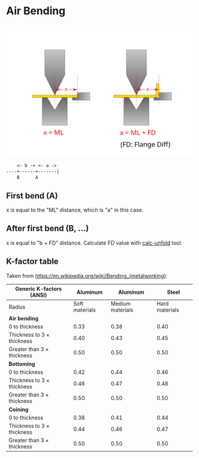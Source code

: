 # Air Bending

![air-bending-punch-distances](./air-bending-punch-distances.svg)


```
    <- b -> <- a ->
----+------+-------|
    B      A
```

## First bend (A)

x is equal to the "ML" distance, which is "a" in this case.

## After first bend (B, ...)

x is equal to "b + FD" distance. Calculate FD value with [calc-unfold](./calc-unfold.py) tool.

## K-factor table

Taken from https://en.wikipedia.org/wiki/Bending_(metalworking):

| Generic K-factors (ANSI)   | Aluminum       | Aluminum         | Steel          |
|----------------------------|----------------|------------------|----------------|
| Radius                     | Soft materials | Medium materials | Hard materials |
| **Air bending**            |                |                  |                |
| 0 to thickness             | 0.33           | 0.38             | 0.40           |
| Thickness to 3 × thickness | 0.40           | 0.43             | 0.45           |
| Greater than 3 × thickness | 0.50           | 0.50             | 0.50           |
| **Bottoming**              |                |                  |                |
| 0 to thickness             | 0.42           | 0.44             | 0.46           |
| Thickness to 3 × thickness | 0.46           | 0.47             | 0.48           |
| Greater than 3 × thickness | 0.50           | 0.50             | 0.50           |
| **Coining**                |                |                  |                |
| 0 to thickness             | 0.38           | 0.41             | 0.44           |
| Thickness to 3 × thickness | 0.44           | 0.46             | 0.47           |
| Greater than 3 × thickness | 0.50           | 0.50             | 0.50           |
